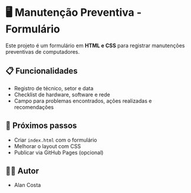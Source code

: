 # 🖥️ Manutenção Preventiva - Formulário

Este projeto é um formulário em **HTML e CSS** para registrar manutenções preventivas de computadores.


## 📋 Funcionalidades
- Registro de técnico, setor e data
- Checklist de hardware, software e rede
- Campo para problemas encontrados, ações realizadas e recomendações

## 📌 Próximos passos
- Criar `index.html` com o formulário
- Melhorar o layout com CSS
- Publicar via GitHub Pages (opcional)

## 👨‍💻 Autor
- Alan Costa
